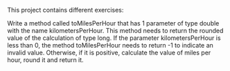 This project contains different exercises:


Write a method called toMilesPerHour that has 1 parameter of type double with the name kilometersPerHour. This method needs to return the rounded value of the calculation of type long.
If the parameter kilometersPerHour is less than 0, the method toMilesPerHour needs to return -1 to indicate an invalid value.
Otherwise, if it is positive, calculate the value of miles per hour, round it and return it. 

